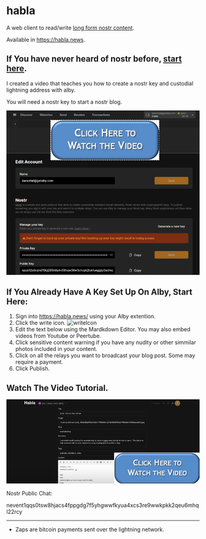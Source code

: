 # habla

A web client to read/write [long form nostr content](https://github.com/nostr-protocol/nips/blob/master/23.md).

Available in https://habla.news.

## If You have never heard of nostr before, [start here](https://nostr.com/get-started).


I created a video that teaches you how to create a nostr key and custodial lightning address with alby.  

You will need a nostr key to start a nostr blog.


[![albyVid](https://github.com/BrutusBondBTC/blogPics/blob/main/albyVid2.png?raw=true)](https://tube.bloggingbitcoin.nohost.me/w/7r8Da5iY4u9eLXwgJPkc4Z)



## If You Already Have A Key Set Up On Alby, Start Here:






1. Sign into https://habla.news/ using your Alby extention.
2. Click the write icon. ![writeIcon](#)
3. Edit the text below using the Mardkdown Editor. You may also embed videos from Youtube or Peertube.
4. Click sensitive content warning if you have any nudity or other simmilar photos included in your content. 
5. Click on all the relays you want to broadcast your blog post.  Some may require a payment.
6. Click Publish.

## Watch The Video Tutorial.




[![howToStartABlogToday](https://github.com/BrutusBondBTC/blogPics/blob/main/hablaTutorialPic.png?raw=true)](https://tube.bloggingbitcoin.nohost.me/w/6iCkxSuwkXWtw4fPUCG3a5)


[comment]: <> (Video Steps)

[comment]: <> (Step 1- Login to https://habla.news using your Alby Account )

[comment]: <> (Step 2- Click the write icon)

[comment]: <> (Step 3: Title)

[comment]: <> (Step 4a: Image Show Nostr Build)

[comment]: <> (Step 4b: Image using flycat and edit)


[comment]: <> (Step5: Slug how do you do this?)

[comment]: <> (Step6: Summary)

[comment]: <> (Step7: tags)

[comment]: <> (Step8: Content, remember embedded video)

[comment]: <> (Step9: Sensitive Content Warning)

[comment]: <> (Step10: relays)

[comment]: <> (Step11: view on blogstack, snort, flycat.)

Nostr Public Chat:

nevent1qqs0tsw8hjacs4fppgdg7f5yhgwwfkyua4xcs3re9wwkpkk2qeu6mhql22rcy

----


* Zaps are bitcoin payments sent over the lightning network.
